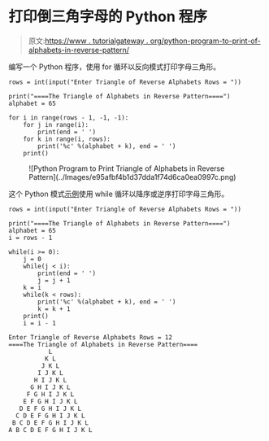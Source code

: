 # 打印倒三角字母的 Python 程序

> 原文:[https://www . tutorialgateway . org/python-program-to-print-of-alphabets-in-reverse-pattern/](https://www.tutorialgateway.org/python-program-to-print-triangle-of-alphabets-in-reverse-pattern/)

编写一个 Python 程序，使用 for 循环以反向模式打印字母三角形。

```
rows = int(input("Enter Triangle of Reverse Alphabets Rows = "))

print("====The Triangle of Alphabets in Reverse Pattern====")
alphabet = 65

for i in range(rows - 1, -1, -1):
    for j in range(i):
        print(end = ' ')
    for k in range(i, rows):
        print('%c' %(alphabet + k), end = ' ')
    print()
```

<figure class="wp-block-image size-large">![Python Program to Print Triangle of Alphabets in Reverse Pattern](../Images/e95afbf4b1d37dda1f74d6ca0ea0997c.png)</figure>

这个 Python 模式[示例](https://www.tutorialgateway.org/python-programming-examples/)使用 while 循环以降序或逆序打印字母三角形。

```
rows = int(input("Enter Triangle of Reverse Alphabets Rows = "))

print("====The Triangle of Alphabets in Reverse Pattern====")
alphabet = 65
i = rows - 1

while(i >= 0):
    j = 0
    while(j < i):
        print(end = ' ')
        j = j + 1
    k = i
    while(k < rows):
        print('%c' %(alphabet + k), end = ' ')
        k = k + 1
    print()
    i = i - 1
```

```
Enter Triangle of Reverse Alphabets Rows = 12
====The Triangle of Alphabets in Reverse Pattern====
           L 
          K L 
         J K L 
        I J K L 
       H I J K L 
      G H I J K L 
     F G H I J K L 
    E F G H I J K L 
   D E F G H I J K L 
  C D E F G H I J K L 
 B C D E F G H I J K L 
A B C D E F G H I J K L 
```